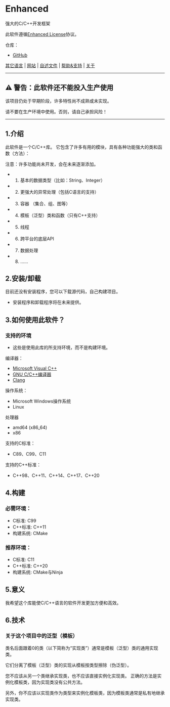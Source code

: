 # Enhanced

强大的C/C++开发框架

此软件遵循[Enhanced License](../../LICENSE)协议。

仓库：
- [GitHub](http://github.com/LiuBaihao-Hello/Enhanced)

[其它语言](../ReadMe.Languages.md) | [网站](http://liubaihao-hello.github.io/enhanced-website) | [自述文件](ReadMe.md) | [帮助&支持](Help-Support.md) | [关于](About.md)

---

## ⚠ 警告：此软件还不能投入生产使用
该项目仍处于早期阶段，许多特性尚不成熟或未实现。

请不要在生产环境中使用。否则，请自己承担风险！

---

## 1.介绍
此软件是一个C/C++库。
它包含了许多有用的模块，具有各种功能强大的类和函数（方法）：

注意：许多功能尚未开发，会在未来逐渐添加。

- 1. 基本的数据类型（比如：String、Integer）
- 2. 更强大的异常处理（包括C语言的支持）
- 3. 容器 （集合、组、图等）
- 4. 模板（泛型）类和函数（只有C++支持）
- 5. 线程
- 6. 跨平台的底层API
- 7. 数据处理
- 8. ……

## 2.安装/卸载
目前还没有安装程序，您可以下载源代码，自己构建项目。

* 安装程序和卸载程序将在未来提供。

## 3.如何使用此软件？

### 支持的环境

* 这些是使用此库的所支持环境，而不是构建环境。

编译器：
- [Microsoft Visual C++](http://visualstudio.microsoft.com/vs/features/cplusplus/)
- [GNU C/C++编译器](http://gcc.gnu.org/)
- [Clang](http://clang.llvm.org/)

操作系统：
- Microsoft Windows操作系统
- Linux

处理器
- amd64 (x86_64)
- x86

支持的C标准：
- C89、C99、C11

支持的C++标准：
- C++98、C++11、C++14、C++17、C++20

## 4.构建

### 必需环境：
- C标准: C99
- C++标准: C++11
- 构建系统: CMake

### 推荐环境：
- C标准: C11
- C++标准: C++20
- 构建系统: CMake与Ninja

## 5.意义

我希望这个库能使C/C++语言的软件开发更加方便和高效。

## 6.技术

### 关于这个项目中的泛型（模板）
类名后面跟着0的类（以下简称为“实现类”）通常是模板（泛型）类的通用实现类。

它们分离了模板（泛型）类的实现从模板按类型擦除（伪泛型）。

您不应该从另一个类继承实现类，也不应该直接实例化实现类。
正确的方法是实例化模板类，因为实现类没有公共方法。

另外，你不应该以实现类作为类型来实例化模板类，因为模板类通常是私有地继承实现类。
